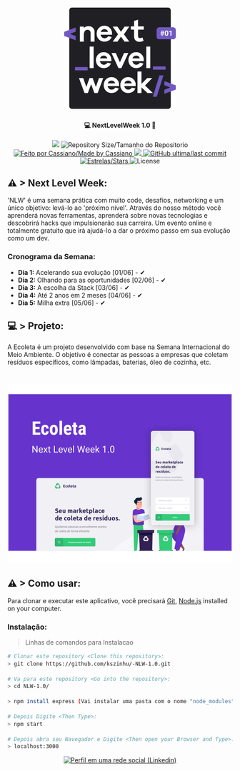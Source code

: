 <h1 align="center">
    <img alt="NextLevelWeek" title="#NextLevelWeek" src=".github/logo.svg" width="250px" />
</h1>

<h4 align="center"> 
	 💻 NextLevelWeek 1.0 🚀
</h4>
<p align="center">	
<a href="https://www.codacy.com/manual/kszinhu/-NLW-1.0?utm_source=github.com&amp;utm_medium=referral&amp;utm_content=kszinhu/-NLW-1.0&amp;utm_campaign=Badge_Grade"><img src="https://app.codacy.com/project/badge/Grade/92ca705f05a14758aabafadb758054c5"/></a>
	
  <img alt="Repository Size/Tamanho do Repositorio" src="https://img.shields.io/github/repo-size/kszinhu/NLW-1.0">
	
  <a href="https://www.linkedin.com/in/cassiano-rodrigues-28bb8b16a/">
    <img alt="Feito por Cassiano/Made by Cassiano" src="https://img.shields.io/badge/made%20by-Kszinhu-%2304D361">
  </a>

  <a aria-label="Completed" href="https://nextlevelweek.com/aulas/booster/1/edicao/1">
    <img src="https://img.shields.io/badge/NLW-done-brightgreen?logo=data:image/png;base64,iVBORw0KGgoAAAANSUhEUgAAABAAAAAQCAMAAAAoLQ9TAAAALVBMVEVHcExxWsF0XMJzXMJxWcFsUsD///9jRrzY0u6Xh9Gsn9n39fyMecy0qd2bjNJWBT0WAAAABHRSTlMA2Do606wF2QAAAGlJREFUGJVdj1cWwCAIBLEsRU3uf9xobDH8+GZwUYi8i6ucJwrxKE+7D0G9Q4vlYqtmCSjndr4CgCgzlyFgfKfKCVO0LrPKjmiqMxGXkJwNnXskqWG+1oSM+BSwD8f29YLNjvx/OQrn+g99oQSoNmt3PgAAAABJRU5ErkJggg=="></img>
  </a>
  
  <a href="https://github.com/kszinhu/NLW-1.0/commits/master">
    <img alt="GitHub ultima/last commit" src="https://img.shields.io/github/last-commit/kszinhu/NLW-1.0"> 
  </a>

   <a href="https://github.com/kszinhu/NLW-1.0/stargazers">
    <img alt="Estrelas/Stars" src="https://img.shields.io/packagist/stars/kszinhu/NLW-1.0">
  </a>
  <img alt="License" src="https://img.shields.io/github/license/kszinhu/NLW-1.0">
</p>

## ⚠ > Next Level Week:

'NLW' é uma semana prática com muito code, desafios, networking e um único objetivo: levá-lo ao 'próximo nível'. Através do nosso método você aprenderá novas ferramentas, aprenderá sobre novas tecnologias e descobrirá hacks que impulsionarão sua carreira. Um evento online e totalmente gratuito que irá ajudá-lo a dar o próximo passo em sua evolução como um dev.

### Cronograma da Semana:
- **Dia 1:** Acelerando sua evolução [01/06] - ✔
- **Dia 2:** Olhando para as oportunidades [02/06] - ✔
- **Dia 3:** A escolha da Stack [03/06] - ✔
- **Dia 4:** Até 2 anos em 2 meses [04/06] - ✔
- **Dia 5:** Milha extra [05/06] - ✔

## 💻 > Projeto:

A Ecoleta é um projeto desenvolvido com base na Semana Internacional do Meio Ambiente. 
O objetivo é conectar as pessoas a empresas que coletam resíduos específicos, como lâmpadas, baterias, óleo de cozinha, etc.

<h1 align="center">
    <img alt="Example" title="Example" src=".github/capa.svg" width="500px" />
</h1>


## ⚠ > Como usar:

Para clonar e executar este aplicativo, você precisará [Git](https://git-scm.com), [Node.js][nodejs] installed on your computer.


### Instalação:
> Linhas de comandos para Instalacao
```bash
# Clonar este repository <Clone this repository>:
> git clone https://github.com/kszinhu/-NLW-1.0.git

# Va para este repository <Go into the repository>:
> cd NLW-1.0/

> npm install express (Vai instalar uma pasta com o nome "node_modules")

# Depois Digite <Then Type>:
> npm start

# Depois abra seu Navegador e Digite <Then open your Browser and Type>:
> localhost:3000
```
<p align="center">
<a href="https://www.linkedin.com/in/cassiano-rodrigues-28bb8b16a/">
    <img alt="Perfil em uma rede social (Linkedin)" src="https://imgur.com/u5VYbft.png">
  </a>
</p>

[nodejs]: https://nodejs.org/
[git]: https://git-scm.com/
